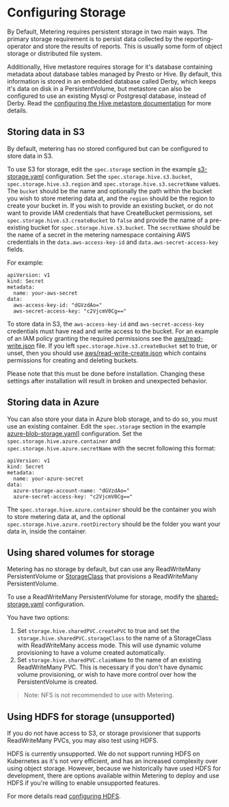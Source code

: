 # Configuring Storage

By Default, Metering requires persistent storage in two main ways.
The primary storage requirement is to persist data collected by the reporting-operator and store the results of reports. This is usually some form of object storage or distributed file system.

Additionally, Hive metastore requires storage for it's database containing metadata about database tables managed by Presto or Hive. By default, this information is stored in an embedded database called Derby, which keeps it's data on disk in a PersistentVolume, but metastore can also be configured to use an existing Mysql or Postgresql database, instead of Derby. Read the [configuring the Hive metastore documentation][configuring-hive-metastore] for more details.

## Storing data in S3

By default, metering has no stored configured but can be configured to store data in S3.

To use S3 for storage, edit the `spec.storage` section in the example [s3-storage.yaml][s3-storage-config] configuration.
Set the `spec.storage.hive.s3.bucket`, `spec.storage.hive.s3.region` and `spec.storage.hive.s3.secretName` values.
The `bucket` should be the name and optionally the path within the bucket you wish to store metering data at, and the `region` should be the region to create your bucket in.
If you wish to provide an existing bucket, or do not want to provide IAM credentials that have CreateBucket permissions, set `spec.storage.hive.s3.createBucket` to `false` and provide the name of a pre-existing bucket for `spec.storage.hive.s3.bucket`.
The `secretName` should be the name of a secret in the metering namespace containing AWS credentials in the `data.aws-access-key-id` and `data.aws-secret-access-key` fields.

For example:

```
apiVersion: v1
kind: Secret
metadata:
  name: your-aws-secret
data:
  aws-access-key-id: "dGVzdAo="
  aws-secret-access-key: "c2VjcmV0Cg=="
```

To store data in S3, the `aws-access-key-id` and `aws-secret-access-key` credentials must have read and write access to the bucket.
For an example of an IAM policy granting the required permissions see the [aws/read-write.json](aws/read-write.json) file.
If you left `spec.storage.hive.s3.createBucket` set to true, or unset, then you should use [aws/read-write-create.json](aws/read-write-create.json) which contains permissions for creating and deleting buckets.

Please note that this must be done before installation.
Changing these settings after installation will result in broken and unexpected behavior.

## Storing data in Azure

You can also store your data in Azure blob storage, and to do so, you must use an existing container.
Edit the `spec.storage` section in the example [azure-blob-storage.yaml][azure-blob-storage-config]] configuration.
Set the `spec.storage.hive.azure.container` and `spec.storage.hive.azure.secretName` with the secret following this format:
```
apiVersion: v1
kind: Secret
metadata:
  name: your-azure-secret
data:
  azure-storage-account-name: "dGVzdAo="
  azure-secret-access-key: "c2VjcmV0Cg=="
```
The `spec.storage.hive.azure.container` should be the container you wish to store metering data at, and the optional `spec.storage.hive.azure.rootDirectory` should be the folder you want your data in, inside the container.

## Using shared volumes for storage

Metering has no storage by default, but can use any ReadWriteMany PersistentVolume or [StorageClass][storage-classes] that provisions a ReadWriteMany PersistentVolume.

To use a ReadWriteMany PersistentVolume for storage, modify the [shared-storage.yaml][shared-storage-config] configuration.

You have two options:

1) Set `storage.hive.sharedPVC.createPVC` to true and set the `storage.hive.sharedPVC.storageClass` to the name of a StorageClass with ReadWriteMany access mode. This will use dynamic volume provisioning to have a volume created automatically.
2) Set `storage.hive.sharedPVC.claimName` to the name of an existing ReadWriteMany PVC. This is necessary if you don't have dynamic volume provisioning, or wish to have more control over how the PersistentVolume is created.

> Note: NFS is not recommended to use with Metering.

## Using HDFS for storage (unsupported)

If you do not have access to S3, or storage provisioner that supports ReadWriteMany PVCs, you may also test using HDFS.

HDFS is currently unsupported.
We do not support running HDFS on Kubernetes as it's not very efficient, and has an increased complexity over using object storage.
However, because we historically have used HDFS for development, there are options available within Metering to deploy and use HDFS if you're willing to enable unsupported features.

For more details read [configuring HDFS][configuring-hdfs].

[storage-classes]: https://kubernetes.io/docs/concepts/storage/storage-classes/
[s3-storage-config]: ../manifests/metering-config/s3-storage.yaml
[azure-blob-storage-config]: ../manifests/metering-config/azure-blob-storage.yaml
[shared-storage-config]: ../manifests/metering-config/shared-storage.yaml
[hdfs-storage-config]: ../manifests/metering-config/hdfs-storage.yaml
[configuring-hive-metastore]: configuring-hive-metastore.md
[configuring-hdfs]: configuring-hdfs.md

